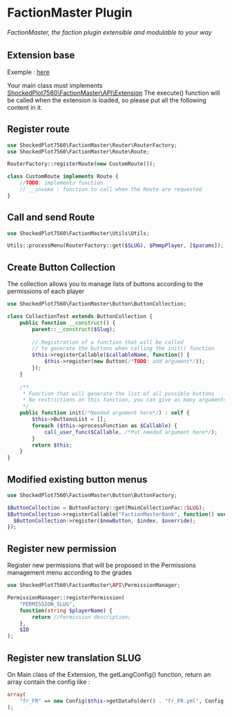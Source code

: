 # FactionMaster Plugin
###### FactionMaster, the faction plugin extensible and modulable to your way
## Extension base
Exemple : [here](https://github.com/ShockedPlot7560/FactionMaster-Extension-Example)

Your main class must implements [ShockedPlot7560\FactionMaster\API\Extension](https://github.com/ShockedPlot7560/FactionMaster/blob/master/src/ShockedPlot7560/FactionMaster/API/Extension.php)
The execute() function will be called when the extension is loaded, so please put all the following content in it.
## Register route
```php
use ShockedPlot7560\FactionMaster\Router\RouterFactory;
use ShockedPlot7560\FactionMaster\Route\Route;

RouterFactory::registerRoute(new CustomRoute());

class CustomRoute implements Route {
    //TODO: implements function
    // __invoke : function to call when the Route are requested
}
```
## Call and send Route
```php
use ShockedPlot7560\FactionMaster\Utils\Utils;

Utils::processMenu(RouterFactory::get($SLUG), $PmmpPlayer, [$params]);
```
## Create Button Collection
The collection allows you to manage lists of buttons according to the permissions of each player
```php
use ShockedPlot7560\FactionMaster\Button\ButtonCollection;

class CollectionTest extends ButtonCollection {
    public function __construct() {
        parent::__construct($Slug);
        
        // Registration of a function that will be called 
        // to generate the buttons when calling the init() function
        $this->registerCallable($callableName, function() {
            $this->register(new Button(/*TODO: add argument*/));
        });
    }
    
    /**
     * Function that will generate the list of all possible buttons
     * No restrictions on this function, you can give as many arguments as you want
     */
    public function init(/*Needed argument here*/) : self {
        $this->ButtonsList = [];
        foreach ($this->processFunction as $Callable) {
            call_user_func($Callable, /*Put needed argument here*/);
        }
        return $this;
    }
}

```

## Modified existing button menus
```php
use ShockedPlot7560\FactionMaster\Button\ButtonFactory;

$ButtonCollection = ButtonFactory::get(MainCollectionFac::SLUG);
$ButtonCollection->registerCallable("FactionMasterBank", function() use ($ButtonCollection) {
  $ButtonCollection->register($newButton, $index, $override);
});
```
## Register new permission
Register new permissions that will be proposed in the Permissions management menu according to the grades
```php
use ShockedPlot7560\FactionMaster\API\PermissionManager;

PermissionManager::registerPermission(
    "PERMISSION_SLUG", 
    function(string $playerName) { 
        return //Permission description; 
    }, 
    $ID
);
```
## Register new translation SLUG
On Main class of the Extension, the getLangConfig() function, return an array contain the config like :
```php
array(
    "fr_FR" => new Config($this->getDataFolder() . "fr_FR.yml", Config::YAML)
);
```
